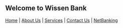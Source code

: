 ## Welcome to Wissen Bank 
     
[Home](https://vishmaster17.github.io/WissenBank) | [About Us](https://vishmaster17.github.io/WissenBank/aboutus.md) | [Services](https://vishmaster17.github.io/WissenBank/services.md) | [Contact Us](https://vishmaster17.github.io/WissenBank/contact.md) | [NetBanking](https://vishmaster17.github.io/WissenBank/login.html)
